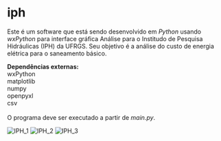 # iph
Este é um software que está sendo desenvolvido em *Python* usando *wxPython* para interface gráfica Análise para o Institudo de Pesquisa Hidráulicas (IPH) da UFRGS. Seu objetivo é a análise do custo de energia elétrica para o saneamento básico.

**Dependências externas:**</br>
wxPython</br>
matplotlib</br>
numpy</br>
openpyxl</br>
csv
</br>
</br>
O programa deve ser executado a partir de *main.py*.

![IPH_1](https://user-images.githubusercontent.com/16950058/139775616-fc9537e3-d961-493c-8ed8-52e857d58846.JPG)
![IPH_2](https://user-images.githubusercontent.com/16950058/139775630-24d41166-647a-4d59-8515-3e39befe21cc.JPG)
![IPH_3](https://user-images.githubusercontent.com/16950058/139775634-df732ba7-2f42-47d9-a4fa-d0987bc28275.JPG)
